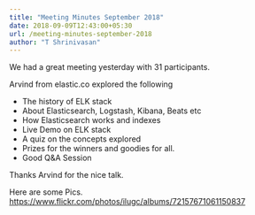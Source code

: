 ```yaml
---
title: "Meeting Minutes September 2018"
date: 2018-09-09T12:43:00+05:30
url: /meeting-minutes-september-2018
author: "T Shrinivasan"
---
```


We had a great meeting yesterday with 31 participants.

Arvind from elastic.co explored the following

* The history of ELK stack
* About Elasticsearch, Logstash, Kibana, Beats etc
* How Elasticsearch works and indexes
* Live Demo on ELK stack
* A quiz on the concepts explored
* Prizes for the winners and goodies for all.
* Good Q&A Session

Thanks Arvind for the nice talk.

Here are some Pics.
https://www.flickr.com/photos/ilugc/albums/72157671061150837
